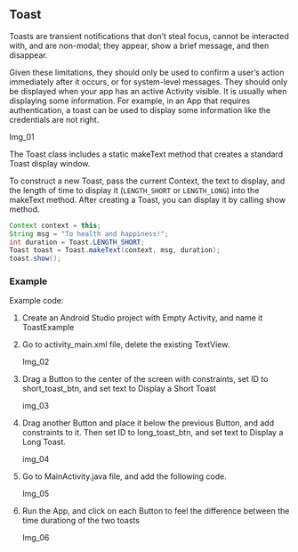 ## Toast

Toasts are transient notifications that don’t steal focus, cannot be interacted with, and are non-modal; they appear, show a brief message, and then disappear. 

Given these limitations, they should only be used to confirm a user’s action immediately after it occurs, or for system-level messages. They should only be displayed when your app has an active Activity visible. It is usually when displaying some information. For example, in an App that requires authentication, a toast can be used to display some information like the credentials are not right.

Img_01



The Toast class includes a static makeText method that creates a standard Toast display window.

To construct a new Toast, pass the current Context, the text to display, and the length of time to display it (```LENGTH_SHORT``` or ```LENGTH_LONG```) into the makeText method. After creating a Toast, you can display it by calling show method.

``` java
Context context = this;
String msg = "To health and happiness!";
int duration = Toast.LENGTH_SHORT;
Toast toast = Toast.makeText(context, msg, duration);
toast.show();
```



### Example

Example code: 



1.  Create an Android Studio project with Empty Activity, and name it ToastExample

2.  Go to activity_main.xml file, delete the existing TextView.

    Img_02

3.  Drag a Button to the center of the screen with constraints, set ID to short_toast_btn, and set text to Display a Short Toast

    img_03

4.  Drag another Button and place it below the previous Button, and add constraints to it. Then set ID to long_toast_btn, and set text to Display a Long Toast.

    img_04

5.  Go to MainActivity.java file, and add the following code.

    Img_05

6.  Run the App, and click on each Button to feel the difference between the time durationg of the two toasts

    Img_06